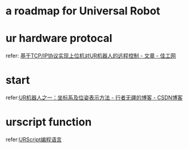 # a roadmap for Universal Robot 

# ur hardware protocal
refer: [基于TCP/IP协议实现上位机对UR机器人的远程控制 - 文章 - 佳工网](http://tech.newmaker.com/art_53034.html)

# start
refer:[UR机器人之一：坐标系及位姿表示方法 - 行者无疆的博客 - CSDN博客](https://blog.csdn.net/u014170067/article/details/83834043)

# urscript function
refer:[URScript编程语言](https://wenku.baidu.com/view/58adfe7dbdd126fff705cc1755270722192e59d0.html)